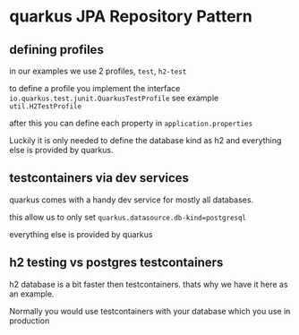 # quarkus JPA Repository Pattern

## defining profiles

in our examples we use 2 profiles,  `test`, `h2-test`

to define a profile you implement the interface `io.quarkus.test.junit.QuarkusTestProfile` see
example `util.H2TestProfile`

after this you can define each property in `application.properties`

Luckily it is only needed to define the database kind as h2 and everything else is provided by quarkus.

## testcontainers via dev services

quarkus comes with a handy dev service for mostly all databases.

this allow us to only set `quarkus.datasource.db-kind=postgresql`

everything else is provided by quarkus

## h2 testing vs postgres testcontainers

h2 database is a bit faster then testcontainers. thats why we have it here as an example.

Normally you would use testcontainers with your database which you use in production
